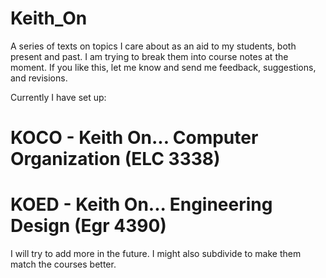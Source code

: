 # Keith_On
A series of texts on topics I care about as an aid to my students, both present and past. I am trying to break them into course notes at the moment.  If you like this, let me know and send me feedback, suggestions, and revisions.

Currently I have set up:
# KOCO - Keith On... Computer Organization (ELC 3338)
# KOED - Keith On... Engineering Design (Egr 4390)
I will try to add more in the future.  I might also subdivide to make them match the courses better.
